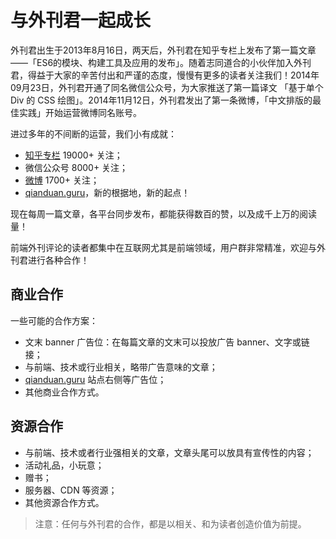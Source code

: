 # 与外刊君一起成长

外刊君出生于2013年8月16日，两天后，外刊君在知乎专栏上发布了第一篇文章——「ES6的模块、构建工具及应用的发布」。随着志同道合的小伙伴加入外刊君，得益于大家的辛苦付出和严谨的态度，慢慢有更多的读者关注我们！2014年09月23日，外刊君开通了同名微信公众号，为大家推送了第一篇译文 「基于单个 Div 的 CSS 绘图」。2014年11月12日，外刊君发出了第一条微博，「中文排版的最佳实践」开始运营微博同名账号。

进过多年的不间断的运营，我们小有成就：

- [知乎专栏](https://zhuanlan.zhihu.com/FrontendMagazine) 19000+ 关注；
- 微信公众号 8000+ 关注；
- [微博](http://weibo.com/FrontendMagazine) 1700+ 关注；
- [qianduan.guru](http://qianduan.guru)，新的根据地，新的起点！

现在每周一篇文章，各平台同步发布，都能获得数百的赞，以及成千上万的阅读量！

前端外刊评论的读者都集中在互联网尤其是前端领域，用户群非常精准，欢迎与外刊君进行各种合作！

## 商业合作

一些可能的合作方案：

- 文末 banner 广告位：在每篇文章的文末可以投放广告 banner、文字或链接；
- 与前端、技术或行业相关，略带广告意味的文章；
- [qianduan.guru](http://qianduan.guru) 站点右侧等广告位；
- 其他商业合作方式。

## 资源合作

- 与前端、技术或者行业强相关的文章，文章头尾可以放具有宣传性的内容；
- 活动礼品，小玩意；
- 赠书；
- 服务器、CDN 等资源；
- 其他资源合作方式。

> 注意：任何与外刊君的合作，都是以相关、和为读者创造价值为前提。
